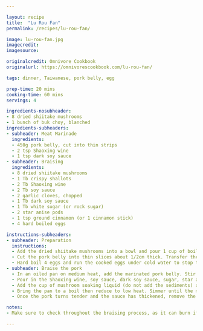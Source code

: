 ```yaml
---

layout: recipe
title:  "Lu Rou Fan"
permalink: /recipes/lu-rou-fan/

image: lu-rou-fan.jpg
imagecredit: 
imagesource: 

originalcredit: Omnivore Cookbook
originalurl: https://omnivorescookbook.com/lu-rou-fan/

tags: dinner, Taiwanese, pork belly, egg

prep-time: 20 mins
cooking-time: 60 mins
servings: 4

ingredients-nosubheader:
- 8 dried shiitake mushrooms
- 1 bunch of buk choy, blanched
ingredients-subheaders:
- subheader: Meat Marinade
  ingredients: 
  - 450g pork belly, cut into thin strips
  - 2 tsp Shaoxing wine
  - 1 tsp dark soy sauce
- subheader: Braising
  ingredients: 
  - 8 dried shiitake mushrooms
  - 1 Tb crispy shallots
  - 2 Tb Shaoxing wine
  - 2 Tb soy sauce
  - 2 garlic cloves, chopped
  - 1 Tb dark soy sauce
  - 1 Tb white sugar (or rock sugar)
  - 2 star anise pods
  - 1 tsp ground cinnamon (or 1 cinnamon stick)
  - 4 hard boiled eggs

instructions-subheaders:
- subheader: Preparation
  instructions:
  - Add the dried shiitake mushrooms into a bowl and pour 1 cup of boiling water. Rehydrate for at least 20 minutes or until the mushrooms turn tender throughout. Once rehydrated, remove the shiitakes from their soaking liquid and squeeze out extra water. Slice them into 1cm strips and reserve the soaking liquid
  - Cut the pork belly into thin slices about 1/2cm thick. Transfer the pork belly into a medium-sized bowl. Add the Shaoxing wine and dark soy sauce. Mix well. Let marinate for 20-30 minutes
  - Hard boil 4 eggs and run the cooked eggs under cold water to stop the cooking. Peel the eggs
- subheader: Braise the pork
  - In an oiled pan on medium heat, add the marinated pork belly. Stir fry until the meat is lightly browned
  - Pour in the Shaoxing wine, soy sauce, dark soy sauce, sugar, star anise, cinnamon, crispy shallots and shiitake mushrooms. Stir fry for 30 seconds, until everything is mixed together and well coated
  - Add the cup of mushroom soaking liquid (do not add the sediments) and 1 cup of water
  - Bring the pan to a boil then reduce to low heat. Simmer until the meat is tender and the liquid is reduced to a thin sauce, for about an hour. In the last half-hour, add in the boiled eggs and intermittently turn them over
  - Once the pork turns tender and the sauce has thickened, remove the pot from the heat. Serve over steamed rice with blanched buk choy

notes:
- Make sure to check throughout the braising process, as it can burn if you leave it for too long!

---
```

